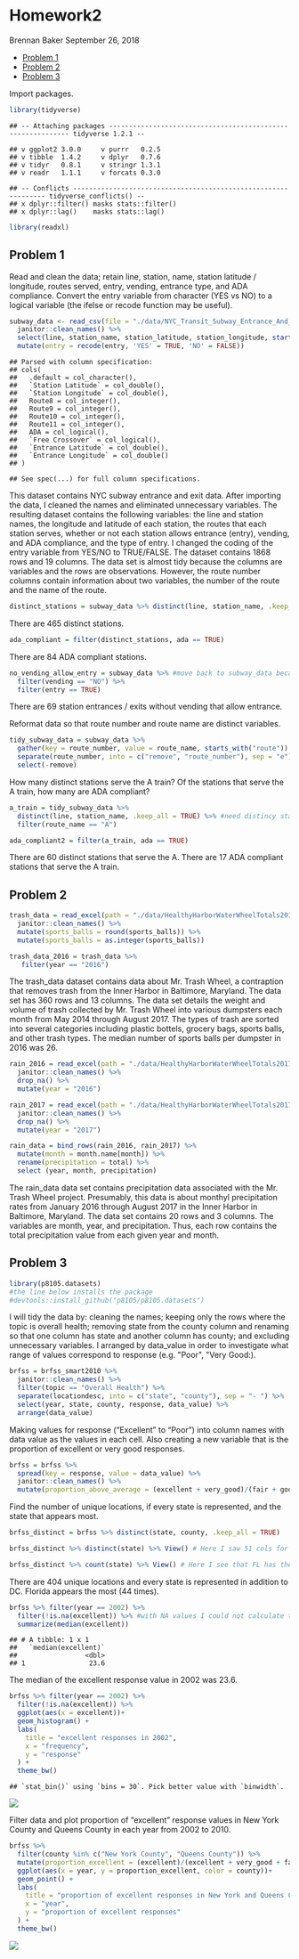 Homework2
================
Brennan Baker
September 26, 2018

-   [Problem 1](#problem-1)
-   [Problem 2](#problem-2)
-   [Problem 3](#problem-3)

Import packages.

``` r
library(tidyverse)
```

    ## -- Attaching packages ------------------------------------------------------------ tidyverse 1.2.1 --

    ## v ggplot2 3.0.0     v purrr   0.2.5
    ## v tibble  1.4.2     v dplyr   0.7.6
    ## v tidyr   0.8.1     v stringr 1.3.1
    ## v readr   1.1.1     v forcats 0.3.0

    ## -- Conflicts --------------------------------------------------------------- tidyverse_conflicts() --
    ## x dplyr::filter() masks stats::filter()
    ## x dplyr::lag()    masks stats::lag()

``` r
library(readxl)
```

Problem 1
---------

Read and clean the data; retain line, station, name, station latitude / longitude, routes served, entry, vending, entrance type, and ADA compliance. Convert the entry variable from character (YES vs NO) to a logical variable (the ifelse or recode function may be useful).

``` r
subway_data <- read_csv(file = "./data/NYC_Transit_Subway_Entrance_And_Exit_Data.csv") %>% 
  janitor::clean_names() %>% 
  select(line, station_name, station_latitude, station_longitude, starts_with("route"), entry, entrance_type, vending, ada) %>% 
  mutate(entry = recode(entry, 'YES' = TRUE, 'NO' = FALSE))
```

    ## Parsed with column specification:
    ## cols(
    ##   .default = col_character(),
    ##   `Station Latitude` = col_double(),
    ##   `Station Longitude` = col_double(),
    ##   Route8 = col_integer(),
    ##   Route9 = col_integer(),
    ##   Route10 = col_integer(),
    ##   Route11 = col_integer(),
    ##   ADA = col_logical(),
    ##   `Free Crossover` = col_logical(),
    ##   `Entrance Latitude` = col_double(),
    ##   `Entrance Longitude` = col_double()
    ## )

    ## See spec(...) for full column specifications.

This dataset contains NYC subway entrance and exit data. After importing the data, I cleaned the names and eliminated unnecessary variables. The resulting dataset contains the following variables: the line and station names, the longitude and latitude of each station, the routes that each station serves, whether or not each station allows entrance (entry), vending, and ADA compliance, and the type of entry. I changed the coding of the entry variable from YES/NO to TRUE/FALSE. The dataset contains 1868 rows and 19 columns. The data set is almost tidy because the columns are variables and the rows are observations. However, the route number columns contain information about two variables, the number of the route and the name of the route.

``` r
distinct_stations = subway_data %>% distinct(line, station_name, .keep_all = TRUE)
```

There are 465 distinct stations.

``` r
ada_compliant = filter(distinct_stations, ada == TRUE)
```

There are 84 ADA compliant stations.

``` r
no_vending_allow_entry = subway_data %>% #move back to subway_data because each station has multiple entrances. Thus, the distinct_stations data set does not contain all of the entrances
  filter(vending == "NO") %>% 
  filter(entry == TRUE)
```

There are 69 station entrances / exits without vending that allow entrance.

Reformat data so that route number and route name are distinct variables.

``` r
tidy_subway_data = subway_data %>% 
  gather(key = route_number, value = route_name, starts_with("route")) %>% 
  separate(route_number, into = c("remove", "route_number"), sep = "e") %>% 
  select(-remove)
```

How many distinct stations serve the A train? Of the stations that serve the A train, how many are ADA compliant?

``` r
a_train = tidy_subway_data %>% 
  distinct(line, station_name, .keep_all = TRUE) %>% #need distincy stations identified by name and line
  filter(route_name == "A")

ada_compliant2 = filter(a_train, ada == TRUE)
```

There are 60 distinct stations that serve the A. There are 17 ADA compliant stations that serve the A train.

Problem 2
---------

``` r
trash_data = read_excel(path = "./data/HealthyHarborWaterWheelTotals2017-9-26.xlsx", sheet = "Mr. Trash Wheel", range = cell_cols("A:M")) %>% 
  janitor::clean_names() %>% 
  mutate(sports_balls = round(sports_balls)) %>% 
  mutate(sports_balls = as.integer(sports_balls))

trash_data_2016 = trash_data %>% 
   filter(year == "2016")
```

The trash\_data dataset contains data about Mr. Trash Wheel, a contraption that removes trash from the Inner Harbor in Baltimore, Maryland. The data set has 360 rows and 13 columns. The data set details the weight and volume of trash collected by Mr. Trash Wheel into various dumpsters each month from May 2014 through August 2017. The types of trash are sorted into several categories including plastic bottels, grocery bags, sports balls, and other trash types. The median number of sports balls per dumpster in 2016 was 26.

``` r
rain_2016 = read_excel(path = "./data/HealthyHarborWaterWheelTotals2017-9-26.xlsx", sheet = "2016 Precipitation", range = cell_rows(2:14)) %>% 
  janitor::clean_names() %>%
  drop_na() %>% 
  mutate(year = "2016")

rain_2017 = read_excel(path = "./data/HealthyHarborWaterWheelTotals2017-9-26.xlsx", sheet = "2017 Precipitation", range = cell_rows(2:14)) %>% 
  janitor::clean_names() %>%
  drop_na() %>% 
  mutate(year = "2017")

rain_data = bind_rows(rain_2016, rain_2017) %>% 
  mutate(month = month.name[month]) %>% 
  rename(precipitation = total) %>% 
  select (year, month, precipitation)
```

The rain\_data data set contains precipitation data associated with the Mr. Trash Wheel project. Presumably, this data is about monthyl precipitation rates from January 2016 through August 2017 in the Inner Harbor in Baltimore, Maryland. The data set contains 20 rows and 3 columns. The variables are month, year, and precipitation. Thus, each row contains the total precipitation value from each given year and month.

Problem 3
---------

``` r
library(p8105.datasets)
#the line below installs the package
#devtools::install_github("p8105/p8105.datasets")
```

I will tidy the data by: cleaning the names; keeping only the rows where the topic is overall health; removing state from the county column and renaming so that one column has state and another column has county; and excluding unnecessary variables. I arranged by data\_value in order to investigate what range of values correspond to response (e.g. "Poor", "Very Good:).

``` r
brfss = brfss_smart2010 %>% 
  janitor::clean_names() %>% 
  filter(topic == "Overall Health") %>% 
  separate(locationdesc, into = c("state", "county"), sep = "- ") %>% 
  select(year, state, county, response, data_value) %>% 
  arrange(data_value)
```

Making values for response (“Excellent” to “Poor”) into column names with data value as the values in each cell. Also creating a new variable that is the proportion of excellent or very good responses.

``` r
brfss = brfss %>% 
  spread(key = response, value = data_value) %>% 
  janitor::clean_names() %>% 
  mutate(proportion_above_average = (excellent + very_good)/(fair + good + poor + excellent + very_good))
```

Find the number of unique locations, if every state is represented, and the state that appears most.

``` r
brfss_distinct = brfss %>% distinct(state, county, .keep_all = TRUE)

brfss_distinct %>% distinct(state) %>% View() # Here I saw 51 cols for each state + DC

brfss_distinct %>% count(state) %>% View() # Here I see that FL has the highest number
```

There are 404 unique locations and every state is represented in addition to DC. Florida appears the most (44 times).

``` r
brfss %>% filter(year == 2002) %>% 
  filter(!is.na(excellent)) %>% #with NA values I could not calculate the median
  summarize(median(excellent))
```

    ## # A tibble: 1 x 1
    ##   `median(excellent)`
    ##                 <dbl>
    ## 1                23.6

The median of the excellent response value in 2002 was 23.6.

``` r
brfss %>% filter(year == 2002) %>% 
  filter(!is.na(excellent)) %>%
  ggplot(aes(x = excellent))+
  geom_histogram() +
  labs(
    title = "excellent responses in 2002",
    x = "frequency",
    y = "response"
  ) + 
  theme_bw()
```

    ## `stat_bin()` using `bins = 30`. Pick better value with `binwidth`.

![](p8105_hw2_bhb2128_files/figure-markdown_github/histogram%20of%20excellent%20in%202002-1.png)

Filter data and plot proportion of “excellent” response values in New York County and Queens County in each year from 2002 to 2010.

``` r
brfss %>% 
  filter(county %in% c("New York County", "Queens County")) %>%
  mutate(proportion_excellent = (excellent)/(excellent + very_good + fair + good + poor)) %>% 
  ggplot(aes(x = year, y = proportion_excellent, color = county))+
  geom_point() +
  labs(
    title = "proportion of excellent responses in New York and Queens County",
    x = "year",
    y = "proportion of excellent responses"
  ) + 
  theme_bw()
```

![](p8105_hw2_bhb2128_files/figure-markdown_github/unnamed-chunk-1-1.png)

